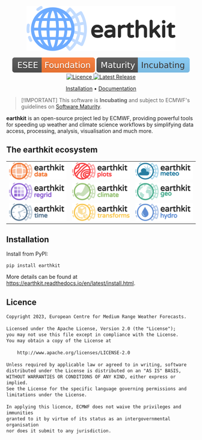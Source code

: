 <p align="center">
  <picture>
    <source srcset="https://github.com/ecmwf/logos/raw/refs/heads/main/logos/earthkit/earthkit-dark.svg" media="(prefers-color-scheme: dark)">
    <img src="https://github.com/ecmwf/logos/raw/refs/heads/main/logos/earthkit/earthkit-light.svg" height="120">
  </picture>
</p>

<p align="center">
  <a href="https://github.com/ecmwf/codex/raw/refs/heads/main/ESEE">
    <img src="https://github.com/ecmwf/codex/raw/refs/heads/main/ESEE/foundation_badge.svg" alt="ECMWF Software EnginE">
  </a>
  <a href="https://github.com/ecmwf/codex/raw/refs/heads/main/Project Maturity">
    <img src="https://github.com/ecmwf/codex/raw/refs/heads/main/Project Maturity/incubating_badge.svg" alt="Maturity Level">
  </a>
  <!-- <a href="https://codecov.io/gh/ecmwf/earthkit">
    <img src="https://codecov.io/gh/ecmwf/earthkit/branch/main/graph/badge.svg" alt="Code Coverage">
  </a> -->
  <a href="https://opensource.org/licenses/apache-2-0">
    <img src="https://img.shields.io/badge/Licence-Apache 2.0-blue.svg" alt="Licence">
  </a>
  <a href="https://github.com/ecmwf/earthkit/releases">
    <img src="https://img.shields.io/github/v/release/ecmwf/earthkit?color=purple&label=Release" alt="Latest Release">
  </a>
</p>

<p align="center">
  <!-- <a href="#quick-start">Quick Start</a>
  • -->
  <a href="#installation">Installation</a>
  •
  <a href="https://earthkit.readthedocs.io/">Documentation</a>
</p>

> \[!IMPORTANT\]
> This software is **Incubating** and subject to ECMWF's guidelines on [Software Maturity](https://github.com/ecmwf/codex/raw/refs/heads/main/Project%20Maturity).

**earthkit** is an open-source project led by ECMWF, providing powerful tools for speeding up weather and climate science workflows by simplifying data access, processing, analysis, visualisation and much more.

## The earthkit ecosystem

| | | |
|:-------------------------:|:-------------------------:|:-------------------------:|
| <a href="https://github.com/ecmwf/earthkit-data"><picture><source srcset="https://github.com/ecmwf/logos/raw/refs/heads/main/logos/earthkit/earthkit-data-dark.svg" media="(prefers-color-scheme: dark)"><img src="https://github.com/ecmwf/logos/raw/refs/heads/main/logos/earthkit/earthkit-data-light.svg"></picture></a> | <a href="https://github.com/ecmwf/earthkit-plots"><picture><source srcset="https://github.com/ecmwf/logos/raw/refs/heads/main/logos/earthkit/earthkit-plots-dark.svg" media="(prefers-color-scheme: dark)"><img src="https://github.com/ecmwf/logos/raw/refs/heads/main/logos/earthkit/earthkit-plots-light.svg"></picture></a> | <a href="https://github.com/ecmwf/earthkit-meteo"><picture><source srcset="https://github.com/ecmwf/logos/raw/refs/heads/main/logos/earthkit/earthkit-meteo-dark.svg" media="(prefers-color-scheme: dark)"><img src="https://github.com/ecmwf/logos/raw/refs/heads/main/logos/earthkit/earthkit-meteo-light.svg"></picture></a> |
| <a href="https://github.com/ecmwf/earthkit-regrid"><picture><source srcset="https://github.com/ecmwf/logos/raw/refs/heads/main/logos/earthkit/earthkit-regrid-dark.svg" media="(prefers-color-scheme: dark)"><img src="https://github.com/ecmwf/logos/raw/refs/heads/main/logos/earthkit/earthkit-regrid-light.svg"></picture></a> | <a href="https://github.com/ecmwf/earthkit-climate"><picture><source srcset="https://github.com/ecmwf/logos/raw/refs/heads/main/logos/earthkit/earthkit-climate-dark.svg" media="(prefers-color-scheme: dark)"><img src="https://github.com/ecmwf/logos/raw/refs/heads/main/logos/earthkit/earthkit-climate-light.svg"></picture></a> | <a href="https://github.com/ecmwf/earthkit-geo"><picture><source srcset="https://github.com/ecmwf/logos/raw/refs/heads/main/logos/earthkit/earthkit-geo-dark.svg" media="(prefers-color-scheme: dark)"><img src="https://github.com/ecmwf/logos/raw/refs/heads/main/logos/earthkit/earthkit-geo-light.svg"></picture></a> |
| <a href="https://github.com/ecmwf/earthkit-time"><picture><source srcset="https://github.com/ecmwf/logos/raw/refs/heads/main/logos/earthkit/earthkit-time-dark.svg" media="(prefers-color-scheme: dark)"><img src="https://github.com/ecmwf/logos/raw/refs/heads/main/logos/earthkit/earthkit-time-light.svg"></picture></a> | <a href="https://github.com/ecmwf/earthkit-transforms"><picture><source srcset="https://github.com/ecmwf/logos/raw/refs/heads/main/logos/earthkit/earthkit-transforms-dark.svg" media="(prefers-color-scheme: dark)"><img src="https://github.com/ecmwf/logos/raw/refs/heads/main/logos/earthkit/earthkit-transforms-light.svg"></picture></a> | <a href="https://github.com/ecmwf/earthkit-hydro"><picture><source srcset="https://github.com/ecmwf/logos/raw/refs/heads/main/logos/earthkit/earthkit-hydro-dark.svg" media="(prefers-color-scheme: dark)"><img src="https://github.com/ecmwf/logos/raw/refs/heads/main/logos/earthkit/earthkit-hydro-light.svg"></picture></a> |

<!-- ## Quick Start -->

## Installation

Install from PyPI:

```
pip install earthkit
```

More details can be found at https://earthkit.readthedocs.io/en/latest/install.html.

## Licence

```
Copyright 2023, European Centre for Medium Range Weather Forecasts.

Licensed under the Apache License, Version 2.0 (the "License");
you may not use this file except in compliance with the License.
You may obtain a copy of the License at

    http://www.apache.org/licenses/LICENSE-2.0

Unless required by applicable law or agreed to in writing, software
distributed under the License is distributed on an "AS IS" BASIS,
WITHOUT WARRANTIES OR CONDITIONS OF ANY KIND, either express or implied.
See the License for the specific language governing permissions and
limitations under the License.

In applying this licence, ECMWF does not waive the privileges and immunities
granted to it by virtue of its status as an intergovernmental organisation
nor does it submit to any jurisdiction.
```
